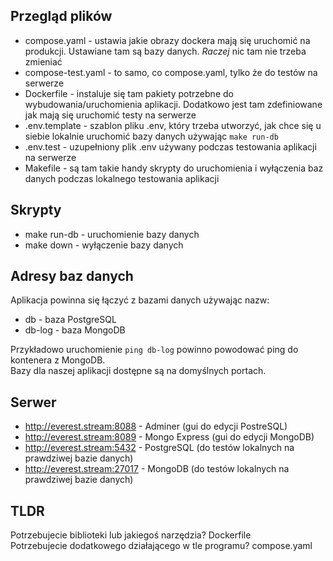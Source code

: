 ## Przegląd plików
- compose.yaml - ustawia jakie obrazy dockera mają się uruchomić na produkcji. Ustawiane tam są bazy danych. *Raczej* nic tam nie trzeba zmieniać
- compose-test.yaml - to samo, co compose.yaml, tylko że do testów na serwerze
- Dockerfile - instaluje się tam pakiety potrzebne do wybudowania/uruchomienia aplikacji. Dodatkowo jest tam zdefiniowane jak mają się uruchomić testy na serwerze
- .env.template - szablon pliku .env, który trzeba utworzyć, jak chce się u siebie lokalnie uruchomić bazy danych używając `make run-db`
- .env.test - uzupełniony plik .env używany podczas testowania aplikacji na serwerze
- Makefile - są tam takie handy skrypty do uruchomienia i wyłączenia baz danych podczas lokalnego testowania aplikacji


## Skrypty
- make run-db - uruchomienie bazy danych
- make down - wyłączenie bazy danych


## Adresy baz danych
Aplikacja powinna się łączyć z bazami danych używając nazw:
- db - baza PostgreSQL
- db-log - baza MongoDB

Przykładowo uruchomienie `ping db-log` powinno powodować ping do kontenera z MongoDB.  
Bazy dla naszej aplikacji dostępne są na domyślnych portach.


## Serwer
- http://everest.stream:8088 - Adminer (gui do edycji PostreSQL)
- http://everest.stream:8089 - Mongo Express (gui do edycji MongoDB)
- http://everest.stream:5432 - PostgreSQL (do testów lokalnych na prawdziwej bazie danych)
- http://everest.stream:27017 - MongoDB (do testów lokalnych na prawdziwej bazie danych)


## TLDR
Potrzebujecie biblioteki lub jakiegoś narzędzia? Dockerfile  
Potrzebujecie dodatkowego działającego w tle programu? compose.yaml  
